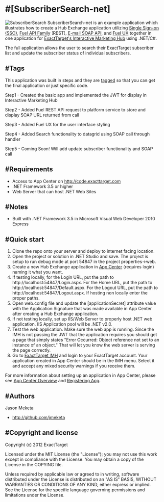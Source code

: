 #[SubscriberSearch-net]
=================
![SubscriberSearch](http://code.exacttarget.com/sites/default/files/pictures/subscribersearch_small.png)
SubscriberSearch-net is an example application which illustrates how to create a Hub Exchange application utilizing [Single Sign-on (SSO)](http://code.exacttarget.com/devcenter/getting-started/hubexchange-apps/sso), [Fuel API Family](http://code.exacttarget.com/devcenter/fuel-api-family) (REST), [E-mail SOAP API](http://docs.code.exacttarget.com/020_Web_Service_Guide), and [Fuel UX](https://github.com/ExactTarget/fuelux) together in one application for [ExactTarget's Interactive Marketing Hub](http://www.exacttarget.com/interactive-marketing-hub.aspx) using .NET/C#. 

The full application allows the user to search their ExactTarget subscriber list and update the subscriber status of individual subscribers. 

#Tags
----------
This application was built in steps and they are [tagged](https://github.com/ExactTarget/SubscriberSearch-net/tags)  so that you can get the final application or just specific code.

Step1 - Created the basic app and implemented the JWT for display in Interactive Marketing Hub

Step2 - Added Fuel REST API request to platform service to store and display SOAP URL returned from call 

Step3 - Added Fuel UX for the user interface styling 

Step4 - Added Search functionality to datagrid using SOAP call through handler

Step5 - Coming Soon! Will add update subscriber functionality and SOAP call  

#Requirements
----------
* Access to App Center on http://code.exacttarget.com
* .NET Framework 3.5 or higher
* Web Server that can host .NET Web Sites

#Notes
----------
* Built with .NET Framework 3.5 in Microsoft Visual Web Developer 2010 Express

#Quick start
-----------

1. Clone the repo onto your server and deploy to internet facing location.
2. Open the project or solution in .NET Studio and save. The project is setup to run debug mode at port 54847 in the project properties->web.
3. Create a new Hub Exchange application in [App Center](http://code.exacttarget.com/appcenter) (requires login) naming it what you want. 
4. If testing locally, for the Login URL, put the path to http://localhost:54847/Login.aspx.  For the Home URL, put the path to http://localhost:54847/Default.aspx.  For the Logout URL, put the path to http://localhost:54847/Logout.aspx. If hosting non locally enter the proper paths.
5. Open web.config file and update the [applicationSecret] attribute value with the Application Signature that was made available in App Center after creating a Hub Exchange application. 
6. If not testing locally, set up IIS/Web Server to properly host .NET web application. IIS Application pool will be .NET v2.0.
7. Test the web application. Make sure the web app is running. Since the IMH is not passing the JWT that the application requires you should get a page that simply states "Error Occurred: Object reference not set to an instance of an object." That will let you know the web server is serving the page correctly.
8. Go to [ExactTarget IMH](https://imh.exacttarget.com) and login to your ExactTarget account. Your application created in App Center should be in the IMH menu. Select it and accept any mixed security warnings if you receive them.

For more information about setting up an application in App Center, please see [App Center Overview](http://code.exacttarget.com/devcenter/getting-started/app-center-overview) and [Registering App](http://code.exacttarget.com/devcenter/devcenter/getting-started/app-center-overview/registering-app).

#Authors
-----------
Jason Meketa

* http://github.com/jmeketa

#Copyright and license
-----------

Copyright (c) 2012 ExactTarget

Licensed under the MIT License (the "License"); you may not use this work except in compliance with the License. You may obtain a copy of the License in the COPYING file.

Unless required by applicable law or agreed to in writing, software distributed under the License is distributed on an "AS IS" BASIS, WITHOUT WARRANTIES OR CONDITIONS OF ANY KIND, either express or implied. See the License for the specific language governing permissions and limitations under the License.